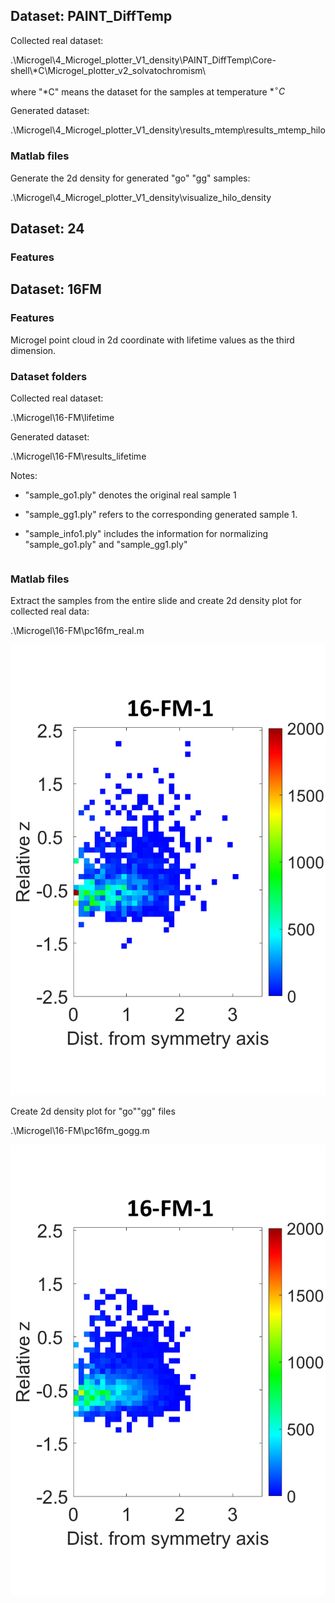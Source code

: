 ## Dataset: PAINT_DiffTemp

Collected real dataset:

.\Microgel\4_Microgel_plotter_V1_density\PAINT_DiffTemp\Core-shell\\*C\Microgel_plotter_v2_solvatochromism\

where "\*C" means the dataset for the samples at temperature $*^\circ C$



Generated dataset:

.\Microgel\4_Microgel_plotter_V1_density\results_mtemp\results_mtemp_hilo

### Matlab files

Generate the 2d density for generated "go" "gg" samples:

.\Microgel\4_Microgel_plotter_V1_density\visualize_hilo_density



## Dataset: 24

### Features





## Dataset: 16FM

### Features

Microgel point cloud in 2d coordinate with lifetime values as the third dimension.

### Dataset folders

Collected real dataset:

.\Microgel\16-FM\lifetime

Generated dataset: 

.\Microgel\16-FM\results_lifetime

Notes: 

- "sample_go1.ply" denotes the original real sample 1

- "sample_gg1.ply" refers to the corresponding generated sample 1.

- "sample_info1.ply" includes the information for normalizing "sample_go1.ply" and "sample_gg1.ply"

```python

```

### Matlab files

Extract the samples from the entire slide and create 2d density plot for collected real data:

.\Microgel\16-FM\pc16fm_real.m

![](assets/2023-02-06-04-27-24-den-S1.png)

Create 2d density plot for "go""gg" files

.\Microgel\16-FM\pc16fm_gogg.m

![](assets/2023-02-06-04-23-14-den-S1gg.png)
